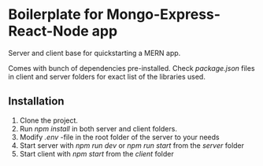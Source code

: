 # Boilerplate for Mongo-Express-React-Node app

Server and client base for quickstarting a MERN app.

Comes with bunch of dependencies pre-installed. Check *package.json* files in client and server folders for exact list of the libraries used.

## Installation

1. Clone the project. 
2. Run *npm install* in both server and client folders.
3. Modify *.env* -file in the root folder of the server to your needs
4. Start server with *npm run dev* or *npm run start* from the *server* folder
5. Start client with *npm start* from the *client* folder
